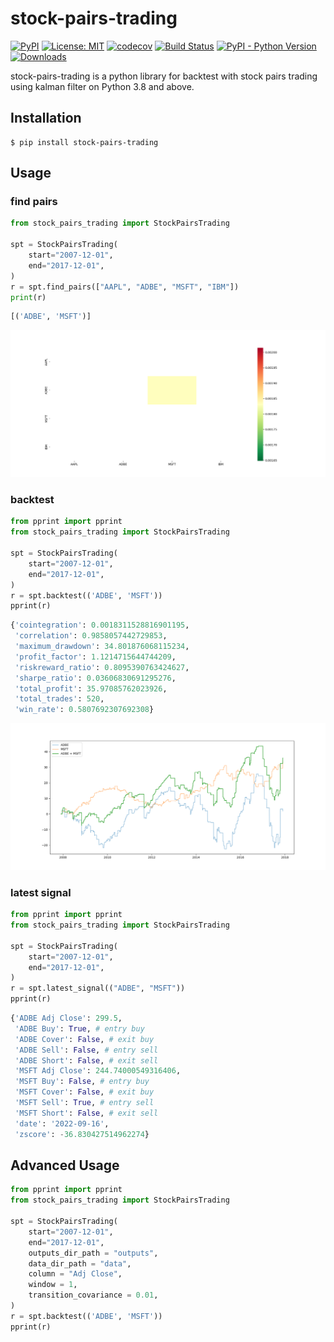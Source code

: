 # stock-pairs-trading

[![PyPI](https://img.shields.io/pypi/v/stock-pairs-trading)](https://pypi.org/project/stock-pairs-trading/)
[![License: MIT](https://img.shields.io/badge/License-MIT-yellow.svg)](https://opensource.org/licenses/MIT)
[![codecov](https://codecov.io/gh/10mohi6/stock-pairs-trading-python/branch/main/graph/badge.svg?token=DukbkJ6Pnx)](https://codecov.io/gh/10mohi6/stock-pairs-trading-python)
[![Build Status](https://app.travis-ci.com/10mohi6/stock-pairs-trading-python.svg?branch=main)](https://app.travis-ci.com/10mohi6/stock-pairs-trading-python)
[![PyPI - Python Version](https://img.shields.io/pypi/pyversions/stock-pairs-trading)](https://pypi.org/project/stock-pairs-trading/)
[![Downloads](https://pepy.tech/badge/stock-pairs-trading)](https://pepy.tech/project/stock-pairs-trading)

stock-pairs-trading is a python library for backtest with stock pairs trading using kalman filter on Python 3.8 and above.

## Installation

    $ pip install stock-pairs-trading

## Usage

### find pairs
```python
from stock_pairs_trading import StockPairsTrading

spt = StockPairsTrading(
    start="2007-12-01",
    end="2017-12-01",
)
r = spt.find_pairs(["AAPL", "ADBE", "MSFT", "IBM"])
print(r)
```
```python
[('ADBE', 'MSFT')]
```
![pairs.png](https://raw.githubusercontent.com/10mohi6/stock-pairs-trading-python/main/tests/pairs.png)

### backtest
```python
from pprint import pprint
from stock_pairs_trading import StockPairsTrading

spt = StockPairsTrading(
    start="2007-12-01",
    end="2017-12-01",
)
r = spt.backtest(('ADBE', 'MSFT'))
pprint(r)
```
```python
{'cointegration': 0.0018311528816901195,
 'correlation': 0.9858057442729853,
 'maximum_drawdown': 34.801876068115234,
 'profit_factor': 1.1214715644744209,
 'riskreward_ratio': 0.8095390763424627,
 'sharpe_ratio': 0.03606830691295276,
 'total_profit': 35.97085762023926,
 'total_trades': 520,
 'win_rate': 0.5807692307692308}
```
![performance.png](https://raw.githubusercontent.com/10mohi6/stock-pairs-trading-python/main/tests/performance.png)

### latest signal
```python
from pprint import pprint
from stock_pairs_trading import StockPairsTrading

spt = StockPairsTrading(
    start="2007-12-01",
    end="2017-12-01",
)
r = spt.latest_signal(("ADBE", "MSFT"))
pprint(r)
```
```python
{'ADBE Adj Close': 299.5,
 'ADBE Buy': True, # entry buy
 'ADBE Cover': False, # exit buy
 'ADBE Sell': False, # entry sell
 'ADBE Short': False, # exit sell
 'MSFT Adj Close': 244.74000549316406,
 'MSFT Buy': False, # entry buy
 'MSFT Cover': False, # exit buy
 'MSFT Sell': True, # entry sell
 'MSFT Short': False, # exit sell
 'date': '2022-09-16',
 'zscore': -36.830427514962274}
```
## Advanced Usage
```python
from pprint import pprint
from stock_pairs_trading import StockPairsTrading

spt = StockPairsTrading(
    start="2007-12-01",
    end="2017-12-01",
    outputs_dir_path = "outputs",
    data_dir_path = "data",
    column = "Adj Close",
    window = 1,
    transition_covariance = 0.01,
)
r = spt.backtest(('ADBE', 'MSFT'))
pprint(r)
```
